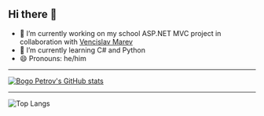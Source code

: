 ## Hi there 👋

- 🔭 I’m currently working on my school ASP.NET MVC project in collaboration with [Vencislav Marev](https://github.com/VenciMarev1)
- 🌱 I’m currently learning C# and Python
- 😄 Pronouns: he/him
<hr>

[![Bogo Petrov's GitHub stats](https://github-readme-stats.vercel.app/api?username=BogoPetrov\&theme=github_dark\&show_icons=true)](https://github.com/anuraghazra/github-readme-stats)
<hr>

![Top Langs](https://github-readme-stats.vercel.app/api/top-langs/?username=BogoPetrov\&layout=compact\&theme=github_dark)
